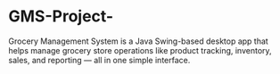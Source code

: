 # GMS-Project-
Grocery Management System is a Java Swing-based desktop app that helps manage grocery store operations like product tracking, inventory, sales, and reporting — all in one simple interface.
